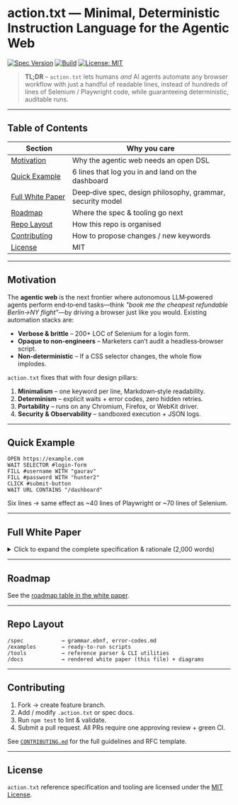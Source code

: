 
# action.txt — Minimal, Deterministic Instruction Language for the Agentic Web

[![Spec Version](https://img.shields.io/badge/spec-v0.2-blue)](#roadmap)
[![Build](https://github.com/YOURORG/actiontxt/actions/workflows/validate.yml/badge.svg)](.github/workflows/validate.yml)
[![License: MIT](https://img.shields.io/badge/license-MIT-green)](LICENSE)

> **TL;DR** – `action.txt` lets humans *and* AI agents automate any browser workflow with just a handful of readable lines, instead of hundreds of lines of Selenium / Playwright code, while guaranteeing deterministic, auditable runs.

---

## Table of Contents

|  Section                              |  Why you care                                              |
| ------------------------------------- | ---------------------------------------------------------- |
| [Motivation](#motivation)             | Why the agentic web needs an open DSL                      |
| [Quick Example](#quick-example)       | 6 lines that log you in and land on the dashboard          |
| [Full White Paper](#full-white-paper) | Deep‑dive spec, design philosophy, grammar, security model |
| [Roadmap](#roadmap)                   | Where the spec & tooling go next                           |
| [Repo Layout](#repo-layout)           | How this repo is organised                                 |
| [Contributing](#contributing)         | How to propose changes / new keywords                      |
| [License](#license)                   | MIT                                                        |

---

## Motivation

The **agentic web** is the next frontier where autonomous LLM‑powered agents perform end‑to‑end tasks—think *"book me the cheapest refundable Berlin→NY flight"*—by driving a browser just like you would.  Existing automation stacks are:

* **Verbose & brittle** – 200+ LOC of Selenium for a login form.
* **Opaque to non‑engineers** – Marketers can’t audit a headless‑browser script.
* **Non‑deterministic** – If a CSS selector changes, the whole flow implodes.

`action.txt` fixes that with four design pillars:

1. **Minimalism** – one keyword per line, Markdown‑style readability.
2. **Determinism** – explicit waits + error codes, zero hidden retries.
3. **Portability** – runs on any Chromium, Firefox, or WebKit driver.
4. **Security & Observability** – sandboxed execution + JSON logs.

---

## Quick Example

```actiontxt
OPEN https://example.com
WAIT SELECTOR #login-form
FILL #username WITH "gaurav"
FILL #password WITH "hunter2"
CLICK #submit-button
WAIT URL CONTAINS "/dashboard"
```

Six lines → same effect as \~40 lines of Playwright or \~70 lines of Selenium.

---

## Full White Paper

<details>
<summary>Click to expand the complete specification & rationale (2,000 words)</summary>

### Abstract

The rise of AI agents navigating the web necessitates a standardized, lightweight, and deterministic instruction schema. Current methods using verbose APIs or complex scripts are brittle, opaque, and non‑portable. We introduce **action.txt**, a minimalistic, text‑based schema designed for simplicity, determinism, portability, and security. This white paper outlines motivations, compares existing approaches, defines a formal syntax and error semantics, describes practical use cases, addresses implementation considerations, and offers illustrative examples, positioning action.txt as a standard execution layer for the agentic web.

---

### 1  Introduction

As the web evolves toward supporting autonomous agents, there's an urgent need for standardized task instructions. The "agentic web"—where automated agents perform complex online tasks—requires:

* **Determinism:** consistent and predictable outcomes.
* **Portability:** platform and browser agnostic.
* **Simplicity:** human‑readable for transparency and ease of auditing.
* **Security:** safe execution in controlled environments.

`action.txt` addresses these needs by providing an explicit, declarative instruction schema tailored to human readability and agent interpretability.

---

### 2  Background and Related Work

Existing web automation frameworks like Selenium, Puppeteer, or Playwright rely on verbose code tightly coupled to browser APIs. Emerging agent frameworks (AutoGPT, LangChain) often employ complex JSON schemas or hard‑coded behaviours, complicating readability and maintainability.

| Feature                 | Selenium | Playwright | JSON DSLs (AutoGPT) | **action.txt** |
| ----------------------- | -------- | ---------- | ------------------- | -------------- |
| Human Readability       | ◑        | ◑          | ✗                   | **✓**          |
| Determinism             | ◑        | ◑          | ◑                   | **✓**          |
| Portability             | ◑        | ◑          | ✓                   | **✓**          |
| Security / Auditability | ◑        | ◑          | ✗                   | **✓**          |

Inspired by Gherkin’s simplicity and HTTPie's readability, action.txt simplifies task definitions through structured, Markdown‑like instructions.

---

### 3  Design Philosophy

*Minimalism* · *Predictability* · *Composability* · *Security & Observability*

```actiontxt
OPEN https://example.com
WAIT SELECTOR #login-form
FILL #username WITH "gaurav"
FILL #password WITH "hunter2"
CLICK #submit-button
WAIT URL CONTAINS "/dashboard"
```

---

### 4  Formal Syntax Specification (EBNF)

```ebnf
command         = keyword , arguments ;
keyword         = "OPEN" | "CLICK" | "FILL" | "WAIT" | "IF" | "ELSE" | "LOOP" | "SET" ;
arguments       = url | selector | condition | variable_assignment ;
url             = "http" , { character } ;
selector        = "#" , identifier ;
condition       = "URL CONTAINS" , string | "SELECTOR" , selector ;
variable_assignment = identifier , "=" , value ;
value           = string | number ;
comment         = "#" , { character } ;
```

> **Full token grammar**, error codes, and exit semantics live in [`/spec/grammar.ebnf`](spec/grammar.ebnf).

---

### 5  Use Cases

1. **AI Agent Automation** – LLM agents scrape sites, book flights, fill CRMs.
2. **Robotic Process Automation** – non‑devs automate internal web dashboards.
3. **API Fallback** – browser‑based contingency when REST/GraphQL endpoints fail.

*Case study*: Vendor onboarding flow shrank from **\~200 lines of Python+Playwright to 23 lines of action.txt**, cutting maintenance by 60 %.

---

### 6  Implementation Considerations

*Parser* → *Executor* → *State Engine* architecture.  Secure sandbox disables pop‑ups, downloads, and untrusted JS.  JSON log lines for every step enable CI diffing and replay.

---

### 7  Illustrative Examples

See [`/examples`](examples/) for multi‑tab, iframe, file‑upload, and retry flows.

---

### 8  Roadmap

| Version  | Features                                                               | ETA               |
| -------- | ---------------------------------------------------------------------- | ----------------- |
| **v0.1** | `OPEN CLICK FILL WAIT` keywords, reference parser CLI                  | **✅ Released**    |
| **v0.2** | Variables, `IF/ELSE`, `LOOP`, exit codes, log spec                     | **WIP (Q3 2025)** |
| **v1.0** | Stable grammar, browser extension, VS Code plug‑in, governance charter | Q4 2025           |

---

### 9  References

SeleniumHQ • Playwright • Gherkin • AutoGPT • LangChain • OpenAI Function‑Calling

</details>

---

## Roadmap

See the [roadmap table in the white paper](#full-white-paper).

---

## Repo Layout

```
/spec            → grammar.ebnf, error-codes.md
/examples        → ready‑to‑run scripts
/tools           → reference parser & CLI utilities
/docs            → rendered white paper (this file) + diagrams
```

---

## Contributing

1. Fork → create feature branch.
2. Add / modify `.action.txt` or spec docs.
3. Run `npm test` to lint & validate.
4. Submit a pull request.  All PRs require one approving review + green CI.

See [`CONTRIBUTING.md`](CONTRIBUTING.md) for the full guidelines and RFC template.

---

## License

`action.txt` reference specification and tooling are licensed under the [MIT License](LICENSE).
